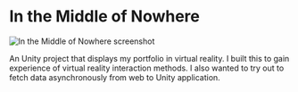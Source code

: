 # In the Middle of Nowhere

![In the Middle of Nowhere screenshot](http://tommiseppanen.github.io/screenshots/middle-of-nowhere.jpg)

An Unity project that displays my portfolio in virtual reality. I built this to gain experience of virtual reality interaction methods. I also wanted to try out to fetch data asynchronously from web to Unity application.
